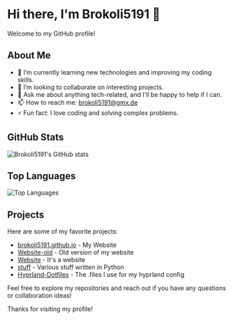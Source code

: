 # Hi there, I'm Brokoli5191 👋

Welcome to my GitHub profile!

## About Me
- 🌱 I’m currently learning new technologies and improving my coding skills.
- 👯 I’m looking to collaborate on interesting projects.
- 💬 Ask me about anything tech-related, and I'll be happy to help if I can.
- 📫 How to reach me: [brokoli5191@gmx.de](mailto:brokoli5191@gmx.de)
- ⚡ Fun fact: I love coding and solving complex problems.

## GitHub Stats
![Brokoli5191's GitHub stats](https://github-readme-stats.vercel.app/api?username=Brokoli5191&show_icons=true&theme=radical)

## Top Languages
![Top Languages](https://github-readme-stats.vercel.app/api/top-langs/?username=Brokoli5191&layout=compact&theme=radical)

## Projects
Here are some of my favorite projects:
- [brokoli5191.github.io](https://github.com/Brokoli5191/brokoli5191.github.io) - My Website
- [Website-old](https://github.com/Brokoli5191/Website-old) - Old version of my website
- [Website](https://github.com/Brokoli5191/Website) - It's a website
- [stuff](https://github.com/Brokoli5191/stuff) - Various stuff written in Python
- [Hyprland-Dotfiles](https://github.com/Brokoli5191/Hyprland-Dotfiles) - The .files I use for my hyprland config

Feel free to explore my repositories and reach out if you have any questions or collaboration ideas!

Thanks for visiting my profile!
